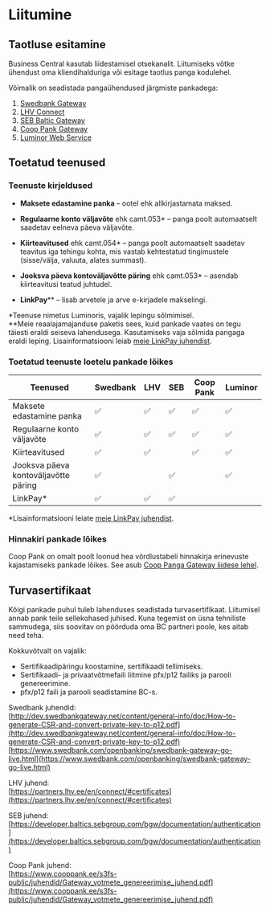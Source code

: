 ---
---
# Liitumine

## Taotluse esitamine
Business Central kasutab liidestamisel otsekanalit. Liitumiseks võtke ühendust oma kliendihalduriga või esitage taotlus panga kodulehel.

Võimalik on seadistada pangaühendused järgmiste pankadega:
1. [Swedbank Gateway](https://www.swedbank.ee/business/d2d/ebanking/gateway)
2. [LHV Connect](https://www.lhv.ee/et/connect)
3. [SEB Baltic Gateway](https://www.seb.ee/ariklient/igapaevapangandus/elektroonilised-kanalid/baltic-gateway)
4. [Coop Pank Gateway](https://www.cooppank.ee/gateway)
5. [Luminor Web Service](https://luminor.ee/ari/web-services)

## Toetatud teenused
### Teenuste kirjeldused
 - **Maksete edastamine panka** – ootel ehk allkirjastamata maksed.
 - **Regulaarne konto väljavõte** ehk camt.053* – panga poolt automaatselt saadetav eelneva päeva väljavõte.

 - **Kiirteavitused** ehk camt.054* – panga poolt automaatselt saadetav teavitus iga tehingu kohta, mis vastab kehtestatud tingimustele (sisse/välja, valuuta, alates summast).

 - **Jooksva päeva kontoväljavõtte päring** ehk camt.053* – asendab kiirteavitusi teatud juhtudel.
 - **LinkPay**** – lisab arvetele ja arve e-kirjadele makselingi.

*Teenuse nimetus Luminoris, vajalik lepingu sõlmimisel.  
**Meie reaalajamajanduse paketis sees, kuid pankade vaates on tegu täiesti eraldi seiseva lahendusega. Kasutamiseks vaja sõlmida pangaga eraldi leping. Lisainformatsiooni leiab [meie LinkPay juhendist](linkpay.md).

### Toetatud teenuste loetelu pankade lõikes
    

 Teenused | Swedbank | LHV | SEB | Coop Pank | Luminor | 
--|--|--|--|--|--
Maksete edastamine panka| ✅ | ✅ | ✅ | ✅ | ✅ |
Regulaarne konto väljavõte | ✅ | ✅ | ✅ | ✅ | ✅ |
Kiirteavitused | ✅ |✅ | | ✅ |✅ |
Jooksva päeva kontoväljavõtte päring | ✅ | |✅ | | ✅ |
LinkPay* | ✅ |✅ |✅ | | |


*Lisainformatsiooni leiate [meie LinkPay juhendist](linkpay.md).

### Hinnakiri pankade lõikes
Coop Pank on omalt poolt loonud hea võrdlustabeli hinnakirja erinevuste kajastamiseks pankade lõikes. See asub [Coop Panga Gateway liidese lehel](https://www.cooppank.ee/ariklient/igapaevapangandus/liidestused#?tab=tab-4&accordionItem=otsekanal).

## Turvasertifikaat
Kõigi pankade puhul tuleb lahenduses seadistada turvasertifikaat. Liitumisel annab pank teile sellekohased juhised. Kuna tegemist on üsna tehniliste sammudega, siis soovitav on pöörduda oma BC partneri poole, kes aitab need teha.

Kokkuvõtvalt on vajalik:
- Sertifikaadipäringu koostamine, sertifikaadi tellimiseks.
- Sertifikaadi- ja privaatvõtmefaili liitmine pfx/p12 failiks ja parooli genereerimine.
- pfx/p12 faili ja parooli seadistamine BC-s.

Swedbank juhendid:  
[http://dev.swedbankgateway.net/content/general-info/doc/How-to-generate-CSR-and-convert-private-key-to-p12.pdf](http://dev.swedbankgateway.net/content/general-info/doc/How-to-generate-CSR-and-convert-private-key-to-p12.pdf)  
[https://www.swedbank.com/openbanking/swedbank-gateway-go-live.html](https://www.swedbank.com/openbanking/swedbank-gateway-go-live.html)  

LHV juhend:  
[https://partners.lhv.ee/en/connect/#certificates](https://partners.lhv.ee/en/connect/#certificates)

SEB juhend:  
[https://developer.baltics.sebgroup.com/bgw/documentation/authentication](https://developer.baltics.sebgroup.com/bgw/documentation/authentication)

Coop Pank juhend:  
[https://www.cooppank.ee/s3fs-public/juhendid/Gateway_votmete_genereerimise_juhend.pdf](https://www.cooppank.ee/s3fs-public/juhendid/Gateway_votmete_genereerimise_juhend.pdf)
